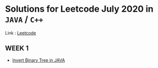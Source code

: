 # Solutions for Leetcode July 2020 in `JAVA` / `C++` 

Link : [Leetcode](https://leetcode.com/explore/featured/card/june-leetcoding-challenge/)

## WEEK 1

* [Invert Binary Tree in JAVA]()
